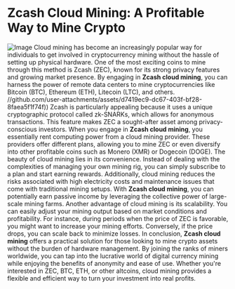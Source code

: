 # Zcash Cloud Mining: A Profitable Way to Mine Crypto

![Image](https://github.com/user-attachments/assets/d7419ec9-dc67-403f-bf28-8faea5f1f74f)
Cloud mining has become an increasingly popular way for individuals to get involved in cryptocurrency mining without the hassle of setting up physical hardware. One of the most exciting coins to mine through this method is Zcash (ZEC), known for its strong privacy features and growing market presence. By engaging in **Zcash cloud mining**, you can harness the power of remote data centers to mine cryptocurrencies like Bitcoin (BTC), Ethereum (ETH), Litecoin (LTC), and others.
 //github.com/user-attachments/assets/d7419ec9-dc67-403f-bf28-8faea5f1f74f))
Zcash is particularly appealing because it uses a unique cryptographic protocol called zk-SNARKs, which allows for anonymous transactions. This feature makes ZEC a sought-after asset among privacy-conscious investors. When you engage in **Zcash cloud mining**, you essentially rent computing power from a cloud mining provider. These providers offer different plans, allowing you to mine ZEC or even diversify into other profitable coins such as Monero (XMR) or Dogecoin (DOGE).
The beauty of cloud mining lies in its convenience. Instead of dealing with the complexities of managing your own mining rig, you can simply subscribe to a plan and start earning rewards. Additionally, cloud mining reduces the risks associated with high electricity costs and maintenance issues that come with traditional mining setups. With **Zcash cloud mining**, you can potentially earn passive income by leveraging the collective power of large-scale mining farms.
Another advantage of cloud mining is its scalability. You can easily adjust your mining output based on market conditions and profitability. For instance, during periods when the price of ZEC is favorable, you might want to increase your mining efforts. Conversely, if the price drops, you can scale back to minimize losses.
In conclusion, **Zcash cloud mining** offers a practical solution for those looking to mine crypto assets without the burden of hardware management. By joining the ranks of miners worldwide, you can tap into the lucrative world of digital currency mining while enjoying the benefits of anonymity and ease of use. Whether you're interested in ZEC, BTC, ETH, or other altcoins, cloud mining provides a flexible and efficient way to turn your investment into real profits.
